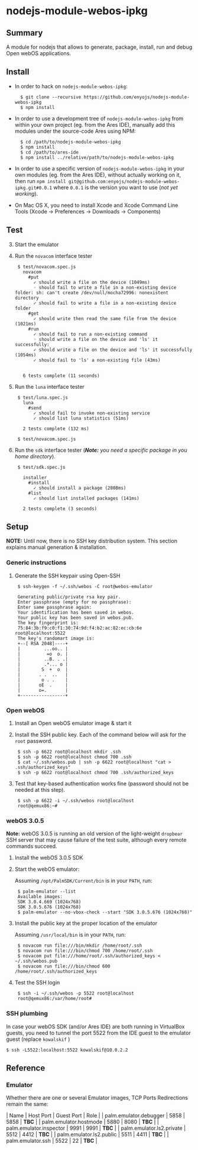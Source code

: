 nodejs-module-webos-ipkg
========================

Summary
-------

A module for nodejs that allows to generate, package, install, run and debug Open webOS applications.

Install
-------

* In order to hack on `nodejs-module-webos-ipkg`:

		$ git clone --recursive https://github.com/enyojs/nodejs-module-webos-ipkg
		$ npm install

* In order to use a development tree of `nodejs-module-webos-ipkg` from within your own project (eg. from the Ares IDE), manually add this modules under the source-code Ares using NPM:

		$ cd /path/to/nodejs-module-webos-ipkg
		$ npm install
		$ cd /path/to/ares-ide
		$ npm install ../relative/path/to/nodejs-module-webos-ipkg

* In order to use a specific version of `nodejs-module-webos-ipkg` in your own modules (eg. from the Ares IDE), without actually working on it, then run `npm install git@github.com:enyojs/nodejs-module-webos-ipkg.git#0.0.1` where `0.0.1` is the version you want to use (_not yet working_).
* On Mac OS X, you need to install Xcode and Xcode Command Line Tools (Xcode -> Preferences -> Downloads -> Components)

Test
----

3. Start the emulator
4. Run the `novacom` interface tester

		$ test/novacom.spec.js 
		  novacom
		    #put
		      ✓ should write a file on the device (1049ms)
		      ◦ should fail to write a file in a non-existing device folder: sh: can't create /dev/null/mocha72996: nonexistent directory
		      ✓ should fail to write a file in a non-existing device folder 
		    #get
		      ✓ should write then read the same file from the device (1021ms)
		    #run
		      ✓ should fail to run a non-existing command 
		      ◦ should write a file on the device and 'ls' it successfully: 
		      ✓ should write a file on the device and 'ls' it successfully (1054ms)
		      ✓ should fail to 'ls' a non-existing file (43ms)
		
		
		  6 tests complete (11 seconds)

5. Run the `luna` interface tester

        $ test/luna.spec.js
          luna
            #send
              ✓ should fail to invoke non-existing service 
              ✓ should list luna statistics (51ms)
        
          2 tests complete (132 ms)

        $ test/novacom.spec.js

6. Run the `sdk` interface tester (_**Note:** you need a specific package in you home directory_).

        $ test/sdk.spec.js
        
          installer
            #install
              ✓ should install a package (2808ms)
            #list
              ✓ should list installed packages (141ms)
        
          2 tests complete (3 seconds)

Setup
-----

**NOTE:** Until now, there is no SSH key distribution system.  This section explains manual generation & installation.

### Generic instructions

1. Generate the SSH keypair using Open-SSH

		$ ssh-keygen -f ~/.ssh/webos -C root@webos-emulator
		
		Generating public/private rsa key pair.
		Enter passphrase (empty for no passphrase): 
		Enter same passphrase again: 
		Your identification has been saved in webos.
		Your public key has been saved in webos.pub.
		The key fingerprint is:
		75:84:3b:f9:c0:f1:30:74:9d:f4:b2:ac:82:ec:cb:6e root@localhost:5522
		The key's randomart image is:
		+--[ RSA 2048]----+
		|         ...oo.. |
		|          =o  o. |
		|         ..B. . .|
		|         .*... o |
		|        S  +  o  |
		|       . .  ..   |
		|        o . .    |
		|       oE  .     |
		|       o=.       |
		+-----------------+

### Open webOS

1. Install an Open webOS emulator image & start it
2. Install the SSH public key.  Each of the command below will ask for the `root` password.

		$ ssh -p 6622 root@localhost mkdir .ssh
		$ ssh -p 6622 root@localhost chmod 700 .ssh
		$ cat ~/.ssh/webos.pub | ssh -p 6622 root@localhost "cat > .ssh/authorized_keys"
		$ ssh -p 6622 root@localhost chmod 700 .ssh/authorized_keys

3. Test that key-based authentication works fine (password should not be needed at this step).

		$ ssh -p 6622 -i ~/.ssh/webos root@localhost
		root@qemux86:~# 



### webOS 3.0.5

**Note:** webOS 3.0.5 is running an old version of the light-weight `dropbear` SSH server that may cause failure of the test suite, although every remote commands succeed.

1. Install the webOS 3.0.5 SDK
2. Start the webOS emulator:

	Assuming `/opt/PalmSDK/Current/bin` is in your `PATH`, run:
	
		$ palm-emulator --list
		Available images:
		SDK 3.0.4.669 (1024x768)
		SDK 3.0.5.676 (1024x768)
		$ palm-emulator --no-vbox-check --start "SDK 3.0.5.676 (1024x768)"

3. Install the public key at the proper location of the emulator

	Assuming `/usr/local/bin` is in your `PATH`, run:

		$ novacom run file:///bin/mkdir /home/root/.ssh
		$ novacom run file:///bin/chmod 700 /home/root/.ssh
		$ novacom put file:///home/root/.ssh/authorized_keys < ~/.ssh/webos.pub
		$ novacom run file:///bin/chmod 600 /home/root/.ssh/authorized_keys

3. Test the SSH login

		$ ssh -i ~/.ssh/webos -p 5522 root@localhost
		root@qemux86:/var/home/root# 

### SSH plumbing

In case your webOS SDK (and/or Ares IDE) are both running in VirtualBox guests, you need to tunnel the port 5522 from the IDE guest to the emulator guest (replace `kowalskif` )

	$ ssh -L5522:localhost:5522 kowalskif@10.0.2.2

## Reference

### Emulator

Whether there are one or several Emulator images, TCP Ports Redirections remain the same:

| Name | Host Port | Guest Port | Role |
| palm.emulator.debugger | 5858 | 5858 | **TBC** |
| palm.emulator.hostmode | 5880 | 8080 | **TBC** |
| palm.emulator.inspector | 9991 | 9991 | **TBC** |
| palm.emulator.ls2.private | 5512 | 4412 | **TBC** |
| palm.emulator.ls2.public | 5511 | 4411 | **TBC** |
| palm.emulator.ssh | 5522 | 22 | **TBC** |
